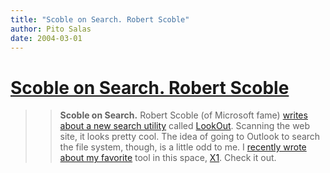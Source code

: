 ```yaml
---
title: "Scoble on Search. Robert Scoble"
author: Pito Salas
date: 2004-03-01
---
```

# [Scoble on Search. Robert Scoble](None)



>>

>> **Scoble on Search.** Robert Scoble (of Microsoft fame) [writes about a new
search utility](<http://radio.weblogs.com/0001011/2004/02/29.html#a6730>)
called [LookOut](<http://www.lookoutsoft.com/>). Scanning the web site, it
looks pretty cool. The idea of going to Outlook to search the file system,
though, is a little odd to me. I [recently wrote about my
favorite](</2004/02/24.html#a173>) tool in this space,
[X1](<http://www.x1.com/>). Check it out.



